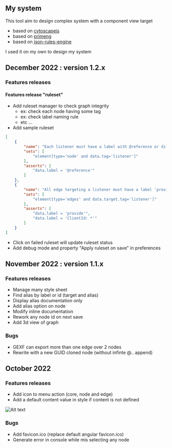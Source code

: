 ## My system

This tool aim to design complex system with a component view target
- based on [cytoscapejs](https://js.cytoscape.org)
- based on [primeng](https://www.primefaces.org/primeng/)
- based on [json-rules-engine](https://github.com/CacheControl/json-rules-engine)

I used it on my own to design my system

## December 2022 : version 1.2.x

### Features releases

#### Features release "ruleset"

- Add ruleset manager to check graph integrity
    - ex: check each node having some tag
    - ex: check label naming rule
    - etc ...
- Add sample ruleset
```json
[
    {
        "name": "Each listener must have a label with @reference or different label and is an alias",
        "sets": [
            "element[type='node' and data.tag='listener']"
        ],
        "asserts": [
            "data.label = '@reference'"
        ]
    },
    {
        "name": "All edge targeting a listener must have a label 'provide' or 'ClientId: *",
        "sets": [
            "element[type='edges' and data.target.tag='listener']"
        ],
        "asserts": [
            "data.label = 'provide'",
            "data.label = 'ClientId: *'"
        ]
    }
]
```

- Click on failed ruleset will update ruleset status
- Add debug mode and property "Apply ruleset on save" in preferences

## November 2022 : version 1.1.x

### Features releases

- Manage many style sheet
- Find alias by label or id (target and alias)
- Display alias documentation only
- Add alias option on node
- Modify inline documentation
- Rework any node id on next save
- Add 3d view of graph

### Bugs

- GEXF can export more than one edge over 2 nodes
- Rewrite with a new GUID cloned node (without infinte @.. append)

## October 2022

### Features releases

- Add icon to menu action (core, node and edge)
- Add a default content value in style if content is not defined

![Alt text](assets/about/display-node.PNG "display node label")

### Bugs

- Add favicon.ico (replace default angular favicon.ico)
- Generate error in console while mis selecting any node

